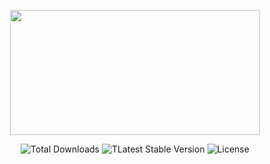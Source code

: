 <p align="center">
  <a href="https://getbootstrap.com/" target="_blank">
    <img src="https://i.imgur.com/bGPUhmg.png" width="400" height="200">
  </a>
</p>

<p align="center">
  <img src="https://img.shields.io/badge/downloads-+500M-5555ff" alt="Total Downloads">
  <img src="https://img.shields.io/badge/version-v5-green" alt="TLatest Stable Version">
  <img src="https://img.shields.io/badge/license-MIT-yellow" alt="License">
</p>
